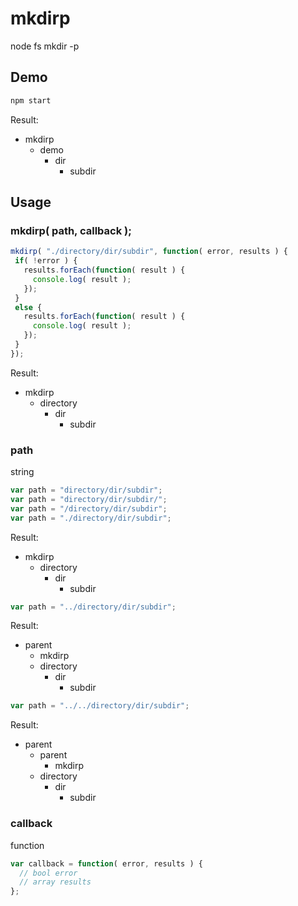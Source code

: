 mkdirp
====================
node fs mkdir -p

Demo
---------------------
```bash
npm start
```
Result:
* mkdirp
  * demo
    * dir
      * subdir

Usage
---------------------

### mkdirp( path, callback );
```js
mkdirp( "./directory/dir/subdir", function( error, results ) {
 if( !error ) {
   results.forEach(function( result ) {
     console.log( result );
   });
 }
 else {
   results.forEach(function( result ) {
     console.log( result );
   });
 }
});
```
Result:
* mkdirp
  * directory
    * dir
      * subdir

### path
string
```js
var path = "directory/dir/subdir";
var path = "directory/dir/subdir/";
var path = "/directory/dir/subdir";
var path = "./directory/dir/subdir";
```
Result:
* mkdirp
  * directory
    * dir
      * subdir

```js
var path = "../directory/dir/subdir";
```
Result:
* parent
  * mkdirp
  * directory
    * dir
      * subdir

```js
var path = "../../directory/dir/subdir";
```
Result:
* parent
  * parent
    * mkdirp
  * directory
    * dir
      * subdir

### callback
function
```js
var callback = function( error, results ) {
  // bool error
  // array results
};
```
